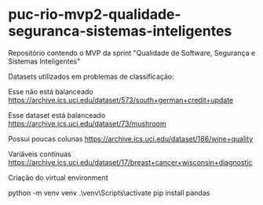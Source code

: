 # puc-rio-mvp2-qualidade-seguranca-sistemas-inteligentes
Repositório contendo o MVP da sprint "Qualidade de Software, Segurança e Sistemas Inteligentes"

Datasets utilizados em problemas de classificação:

Esse não está balanceado
https://archive.ics.uci.edu/dataset/573/south+german+credit+update

Esse dataset está balanceado
https://archive.ics.uci.edu/dataset/73/mushroom

Possui poucas colunas
https://archive.ics.uci.edu/dataset/186/wine+quality

Variáveis contínuas
https://archive.ics.uci.edu/dataset/17/breast+cancer+wisconsin+diagnostic





Criação do virtual environment

python -m venv venv
.\venv\Scripts\activate
pip install pandas


